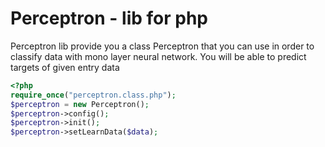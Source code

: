 # Perceptron - lib for php

Perceptron lib provide you a class Perceptron that you can use in order to classify data with mono layer neural network. You will be able to predict targets of given entry data

```php
<?php
require_once("perceptron.class.php");
$perceptron = new Perceptron();
$perceptron->config();
$perceptron->init();
$perceptron->setLearnData($data);
```
